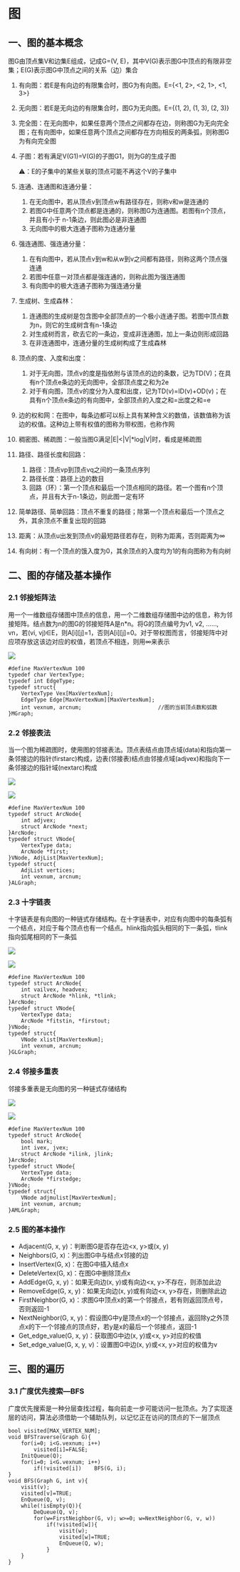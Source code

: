 # 图

## 一、图的基本概念

图G由顶点集V和边集E组成，记成G=\(V, E\)，其中V\(G\)表示图G中顶点的有限非空集；E\(G\)表示图G中顶点之间的关系（边）集合

1. 有向图：若E是有向边的有限集合时，图G为有向图。E={&lt;1, 2&gt;, &lt;2, 1&gt;, &lt;1, 3&gt;}
2. 无向图：若E是无向边的有限集合时，图G为无向图。E={\(1, 2\), \(1, 3\), \(2, 3\)}
3. 完全图：在无向图中，如果任意两个顶点之间都存在边，则称图G为无向完全图；在有向图中，如果任意两个顶点之间都存在方向相反的两条弧，则称图G为有向完全图
4. 子图：若有满足V\(G1\)=V\(G\)的子图G1，则为G的生成子图

   ⚠️：E的子集中的某些关联的顶点可能不再这个V的子集中

5. 连通、连通图和连通分量：
   1. 在无向图中，若从顶点v到顶点w有路径存在，则称v和w是连通的
   2. 若图G中任意两个顶点都是连通的，则称图G为连通图。若图有n个顶点，并且有小于  n-1条边，则此图必是非连通图
   3. 无向图中的极大连通子图称为连通分量
6. 强连通图、强连通分量：
   1. 在有向图中，若从顶点v到w和从w到v之间都有路径，则称这两个顶点强连通
   2. 若图中任意一对顶点都是强连通的，则称此图为强连通图
   3. 有向图中的极大连通子图称为强连通分量
7. 生成树、生成森林：
   1. 连通图的生成树是包含图中全部顶点的一个极小连通子图。若图中顶点数为n，则它的生成树含有n-1条边
   2. 对生成树而言，砍去它的一条边，变成非连通图，加上一条边则形成回路
   3. 在非连通图中，连通分量的生成树构成了生成森林
8. 顶点的度、入度和出度：
   1. 对于无向图，顶点v的度是指依附与该顶点的边的条数，记为TD\(V\)；在具有n个顶点e条边的无向图中，全部顶点度之和为2e
   2. 对于有向图，顶点v的度分为入度和出度，记为TD\(v\)=ID\(v\)+OD\(v\)；在具有n个顶点e条边的有向图中，全部顶点的入度之和=出度之和=e
9. 边的权和网：在图中，每条边都可以标上具有某种含义的数值，该数值称为该边的权值。这种边上带有权值的图称为带权图，也称作网
10. 稠密图、稀疏图：一般当图G满足\|E\|&lt;\|V\|\*log\|V\|时，看成是稀疏图
11. 路径、路径长度和回路：
    1. 路径：顶点vp到顶点vq之间的一条顶点序列
    2. 路径长度：路径上边的数目
    3. 回路（环）：第一个顶点和最后一个顶点相同的路径。若一个图有n个顶点，并且有大于n-1条边，则此图一定有环
12. 简单路径、简单回路：顶点不重复的路径；除第一个顶点和最后一个顶点之外，其余顶点不重复出现的回路
13. 距离：从顶点u出发到顶点v的最短路径若存在，则称为距离，否则距离为∞
14. 有向树：有一个顶点的饿入度为0，其余顶点的入度均为1的有向图称为有向树

## 二、图的存储及基本操作

### 2.1 邻接矩阵法

用一个一维数组存储图中顶点的信息，用一个二维数组存储图中边的信息，称为邻接矩阵。结点数为n的图G的邻接矩阵A是n\*n。将G的顶点编号为v1, v2, ……, vn，若\(vi, vj\)∈E，则A\[i\]\[j\]=1，否则A\[i\]\[j\]=0。对于带权图而言，邻接矩阵中对应项存放这该边对应的权值，若顶点不相连，则用∞来表示

![](../.gitbook/assets/1-12022322341c59.jpg)

```text
#define MaxVertexNum 100
typedef char VertexType;
typedef int EdgeType;
typedef struct{
    VertexType Vex[MaxVertexNum];
    EdgeType Edge[MaxVertexNum][MaxVertexNum];
    int vexnum, arcnum;                        //图的当前顶点数和弧数
}MGraph;
```

### 2.2 邻接表法

当一个图为稀疏图时，使用图的邻接表法。顶点表结点由顶点域\(data\)和指向第一条邻接边的指针\(firstarc\)构成，边表\(邻接表\)结点由邻接点域\(adjvex\)和指向下一条邻接边的指针域\(nextarc\)构成

![](../.gitbook/assets/ping-mu-kuai-zhao-20190718-xia-wu-6.40.44.png)

![](../.gitbook/assets/ping-mu-kuai-zhao-20190718-xia-wu-6.41.22.png)

```text
#define MaxVertexNum 100
typedef struct ArcNode{
    int adjvex;
    struct ArcNode *next;
}ArcNode;
typedef struct VNode{
    VertexType data;
    ArcNode *first;
}VNode, AdjList[MaxVertexNum];
typedef struct{
    AdjList vertices;
    int vexnum, arcnum;
}ALGraph;
```

### 2.3 十字链表

十字链表是有向图的一种链式存储结构。在十字链表中，对应有向图中的每条弧有一个结点，对应于每个顶点也有一个结点。hlink指向弧头相同的下一条弧，tlink指向弧尾相同的下一条弧

![](../.gitbook/assets/ping-mu-kuai-zhao-20190718-xia-wu-7.37.57.png)

![](../.gitbook/assets/1062579-20171110191910653-695287627.png)

```text
#define MaxVertexNum 100
typedef struct ArcNode{
    int vailvex, headvex;
    struct ArcNode *hlink, *tlink;
}ArcNode;
typedef struct VNode{
    VertexType data;
    ArcNode *fitstin, *firstout;
}VNode;
typedef struct{
    VNode xlist[MaxVertexNum];
    int vexnum, arcnum;
}GLGraph;
```

### 2.4 邻接多重表

邻接多重表是无向图的另一种链式存储结构

![](../.gitbook/assets/ping-mu-kuai-zhao-20190718-xia-wu-8.00.12.png)

![](../.gitbook/assets/2-1z10r04hb26.gif)

```text
#define MaxVertexNum 100
typedef struct ArcNode{
    bool mark;
    int ivex, jvex;
    struct ArcNode *ilink, jlink;
}ArcNode;
typedef struct VNode{
    VertexType data;
    ArcNode *firstedge;
}VNode;
typedef struct{
    VNode adjmulist[MaxVertexNum];
    int vexnum, arcnum;
}AMLGraph;
```

### 2.5 图的基本操作

* Adjacent\(G, x, y\)：判断图G是否存在边&lt;x, y&gt;或\(x, y\)
* Neighbors\(G, x\)：列出图G中与结点x邻接的边
* InsertVertex\(G, x\)：在图G中插入结点x
* DeleteVertex\(G, x\)：在图G中删除顶点x
* AddEdge\(G, x, y\)：如果无向边\(x, y\)或有向边&lt;x, y&gt;不存在，则添加此边
* RemoveEdge\(G, x, y\)：如果无向边\(x, y\)或有向边&lt;x, y&gt;存在，则删除此边
* FirstNeighbor\(G, x\)：求图G中顶点x的第一个邻接点，若有则返回顶点号，否则返回-1
* NextNeighbor\(G, x, y\)：假设图G中y是顶点x的一个邻接点，返回除y之外顶点x的下一个邻接点的顶点好，若y是x的最后一个邻接点，返回-1
* Get\_edge\_value\(G, x, y\)：获取图G中边\(x, y\)或&lt;x, y&gt;对应的权值
* Set\_edge\_value\(G, x, y, v\)：设置图G中边\(x, y\)或&lt;x, y&gt;对应的权值为v

## 三、图的遍历

### 3.1 广度优先搜索—BFS

广度优先搜索是一种分层查找过程，每向前走一步可能访问一批顶点。为了实现逐层的访问，算法必须借助一个辅助队列，以记忆正在访问的顶点的下一层顶点

```text
bool visited[MAX_VERTEX_NUM];
void BFSTraverse(Graph G){
    for(i=0; i<G.vexnum; i++)
        visited[i]=FALSE;
    InitQueue(Q);
    for(i=0; i<G.vexnum; i++)
        if(!visited[i])    BFS(G, i);
}
void BFS(Graph G, int v){
    visit(v);
    visited[v]=TRUE;
    EnQueue(Q, v);
    while(!isEmpty(Q)){
        DeQueue(Q, v);
        for(w=FirstNeighbor(G, v); w>=0; w=NextNeighbor(G, v, w))
            if(!visited[w]){
                visit(w);
                visited[w]=TRUE;
                EnQueue(Q, w);
            }
    }
}
```









